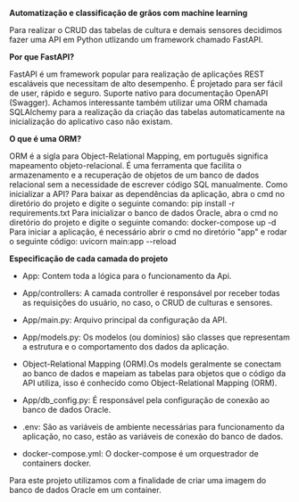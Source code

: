 **Automatização e classificação de grãos com machine learning**

Para realizar o CRUD das tabelas de cultura e demais sensores decidimos fazer uma API em Python utlizando um framework chamado FastAPI.

**Por que FastAPI?**

FastAPI é um framework popular para realização de aplicações REST escaláveis que necessitam de alto desempenho.
É projetado para ser fácil de user, rápido e seguro.
Suporte nativo para documentação OpenAPI (Swagger).
Achamos interessante também utilizar uma ORM chamada SQLAlchemy para a realização da criação das tabelas automaticamente na inicialização do aplicativo caso não existam.

**O que é uma ORM?**

ORM é a sigla para Object-Relational Mapping, em português significa mapeamento objeto-relacional. É uma ferramenta que facilita o armazenamento e a recuperação de objetos de um banco de dados relacional sem a necessidade de escrever código SQL manualmente.
Como inicializar a API?
Para baixar as dependências da aplicação, abra o cmd no diretório do projeto e digite o seguinte comando:
    pip install -r requirements.txt
Para inicializar o banco de dados Oracle, abra o cmd no diretório do projeto e digite o seguinte comando:
    docker-compose up -d
Para iniciar a aplicação, é necessário abrir o cmd no diretório "app" e rodar o seguinte código:
    uvicorn main:app --reload
    
**Especificação de cada camada do projeto**

- App: Contem toda a lógica para o funcionamento da Api.

- App/controllers: A camada controller é responsável por receber todas as requisições do usuário, no caso, o CRUD de culturas e sensores.

- App/main.py: Arquivo principal da configuração da API.

- App/models.py: Os modelos (ou domínios) são classes que representam a estrutura e o comportamento dos dados da aplicação.

- Object-Relational Mapping (ORM).Os models geralmente se conectam ao banco de dados e mapeiam as tabelas para objetos que o código da API utiliza, isso é conhecido como Object-Relational Mapping (ORM).
  
- App/db_config.py: É responsável pela configuração de conexão ao banco de dados Oracle.

- .env: São as variáveis de ambiente necessárias para funcionamento da aplicação, no caso, estão as variáveis de conexão do banco de dados.

- docker-compose.yml: O docker-compose é um orquestrador de containers docker.

Para este projeto utilizamos com a finalidade de criar uma imagem do banco de dados Oracle em um container.
